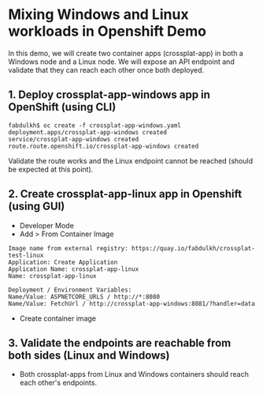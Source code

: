 # Mixing Windows and Linux workloads in Openshift Demo
In this demo, we will create two container apps (crossplat-app) in both a Windows node and a Linux node. We will expose an API endpoint and validate that they can reach each other once both deployed. 


## 1. Deploy crossplat-app-windows app in OpenShift (using CLI)
```
fabdulkh$ oc create -f crossplat-app-windows.yaml 
deployment.apps/crossplat-app-windows created
service/crossplat-app-windows created
route.route.openshift.io/crossplat-app-windows created
```

Validate the route works and the Linux endpoint cannot be reached (should be expected at this point).

## 2. Create crossplat-app-linux app in Openshift (using GUI)

- Developer Mode
- Add > From Container Image 
```
Image name from external registry: https://quay.io/fabdulkh/crossplat-test-linux
Application: Create Application
Application Name: crossplat-app-linux
Name: crossplat-app-linux 

Deployment / Environment Variables: 
Name/Value: ASPNETCORE_URLS / http://*:8080
Name/Value: FetchUrl / http://crossplat-app-windows:8081/?handler=data
```
- Create container image

## 3. Validate the endpoints are reachable from both sides (Linux and Windows)

- Both crossplat-apps from Linux and Windows containers should reach each other's endpoints. 

